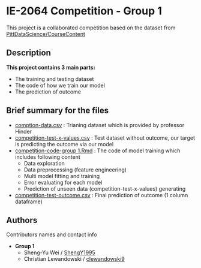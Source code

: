 # IE-2064 Competition - Group 1

This project is a collaborated competition based on the dataset from [PittDataScience/CourseContent](https://github.com/PittDataScience/CourseContent/tree/master/Assignments/competition)

## Description

**This project contains 3 main parts:**

* The training and testing dataset
* The code of how we train our model
* The prediction of outcome

## Brief summary for the files

* [comption-data.csv](https://github.com/clewandowski9/Competition/blob/main/competition-data.csv) : Trianing dataset which is provided by professor Hinder
* [competition-test-x-values.csv](https://github.com/clewandowski9/Competition/blob/main/competition-test-x-values.csv) : Test dataset without outcome, our target is predicting the outcome via our model
* [competition-code-group 1.Rmd](https://github.com/clewandowski9/Competition/blob/main/competition-code-group%201.Rmd) : The code of model training which includes following content
  + Data exploration
  + Data preprocessing (feature engineering)
  + Multi model fitting and training
  + Error evaluating for each model
  + Prediction of unseen data (competition-test-x-values) generating
* [competition-test-outcome.csv](https://github.com/clewandowski9/Competition/blob/main/competition-test-outcome.csv) : Final prediction of outcome (1 column dataframe)


## Authors

Contributors names and contact info

* **Group 1**
  + Sheng-Yu Wei / [ShengY1995](https://github.com/ShengY1995) 
  + Christian Lewandowski / [clewandowski9](https://github.com/clewandowski9)
